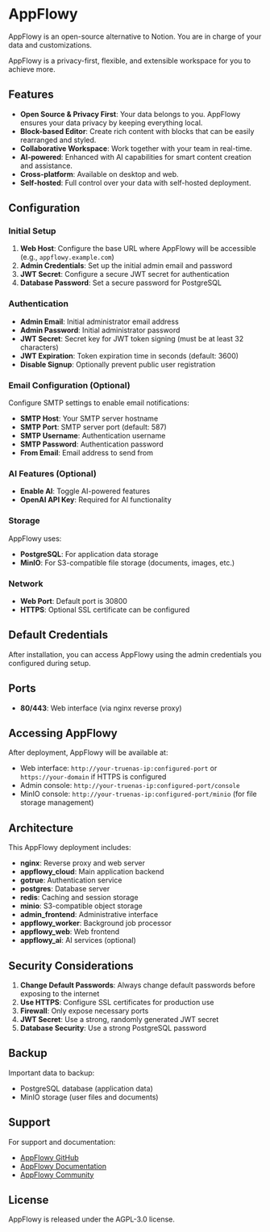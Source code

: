 # AppFlowy

AppFlowy is an open-source alternative to Notion. You are in charge of your data and customizations.

AppFlowy is a privacy-first, flexible, and extensible workspace for you to achieve more.

## Features

- **Open Source & Privacy First**: Your data belongs to you. AppFlowy ensures your data privacy by keeping everything local.
- **Block-based Editor**: Create rich content with blocks that can be easily rearranged and styled.
- **Collaborative Workspace**: Work together with your team in real-time.
- **AI-powered**: Enhanced with AI capabilities for smart content creation and assistance.
- **Cross-platform**: Available on desktop and web.
- **Self-hosted**: Full control over your data with self-hosted deployment.

## Configuration

### Initial Setup

1. **Web Host**: Configure the base URL where AppFlowy will be accessible (e.g., `appflowy.example.com`)
2. **Admin Credentials**: Set up the initial admin email and password
3. **JWT Secret**: Configure a secure JWT secret for authentication
4. **Database Password**: Set a secure password for PostgreSQL

### Authentication

- **Admin Email**: Initial administrator email address
- **Admin Password**: Initial administrator password
- **JWT Secret**: Secret key for JWT token signing (must be at least 32 characters)
- **JWT Expiration**: Token expiration time in seconds (default: 3600)
- **Disable Signup**: Optionally prevent public user registration

### Email Configuration (Optional)

Configure SMTP settings to enable email notifications:
- **SMTP Host**: Your SMTP server hostname
- **SMTP Port**: SMTP server port (default: 587)
- **SMTP Username**: Authentication username
- **SMTP Password**: Authentication password
- **From Email**: Email address to send from

### AI Features (Optional)

- **Enable AI**: Toggle AI-powered features
- **OpenAI API Key**: Required for AI functionality

### Storage

AppFlowy uses:
- **PostgreSQL**: For application data storage
- **MinIO**: For S3-compatible file storage (documents, images, etc.)

### Network

- **Web Port**: Default port is 30800
- **HTTPS**: Optional SSL certificate can be configured

## Default Credentials

After installation, you can access AppFlowy using the admin credentials you configured during setup.

## Ports

- **80/443**: Web interface (via nginx reverse proxy)

## Accessing AppFlowy

After deployment, AppFlowy will be available at:
- Web interface: `http://your-truenas-ip:configured-port` or `https://your-domain` if HTTPS is configured
- Admin console: `http://your-truenas-ip:configured-port/console`
- MinIO console: `http://your-truenas-ip:configured-port/minio` (for file storage management)

## Architecture

This AppFlowy deployment includes:
- **nginx**: Reverse proxy and web server
- **appflowy_cloud**: Main application backend
- **gotrue**: Authentication service
- **postgres**: Database server
- **redis**: Caching and session storage
- **minio**: S3-compatible object storage
- **admin_frontend**: Administrative interface
- **appflowy_worker**: Background job processor
- **appflowy_web**: Web frontend
- **appflowy_ai**: AI services (optional)

## Security Considerations

1. **Change Default Passwords**: Always change default passwords before exposing to the internet
2. **Use HTTPS**: Configure SSL certificates for production use
3. **Firewall**: Only expose necessary ports
4. **JWT Secret**: Use a strong, randomly generated JWT secret
5. **Database Security**: Use a strong PostgreSQL password

## Backup

Important data to backup:
- PostgreSQL database (application data)
- MinIO storage (user files and documents)

## Support

For support and documentation:
- [AppFlowy GitHub](https://github.com/AppFlowy-IO/AppFlowy)
- [AppFlowy Documentation](https://docs.appflowy.io/)
- [AppFlowy Community](https://discord.gg/9Q2xaN37tV)

## License

AppFlowy is released under the AGPL-3.0 license.

